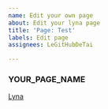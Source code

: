 ```yaml
---
name: Edit your own page
about: Edit your lyna page
title: 'Page: Test'
labels: Edit page
assignees: LeGitHubDeTai

---
```



### YOUR_PAGE_NAME
[Lyna](https://lyna.ga/)